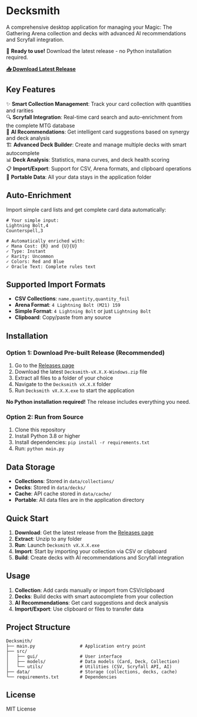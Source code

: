 # Decksmith

A comprehensive desktop application for managing your Magic: The Gathering Arena collection and decks with advanced AI recommendations and Scryfall integration.

🚀 **Ready to use!** Download the latest release - no Python installation required.

**[📥 Download Latest Release](https://github.com/shorres/Magic-Tool/releases/latest)**

## Key Features

✨ **Smart Collection Management**: Track your card collection with quantities and rarities  
🔍 **Scryfall Integration**: Real-time card search and auto-enrichment from the complete MTG database  
🤖 **AI Recommendations**: Get intelligent card suggestions based on synergy and deck analysis  
🏗️ **Advanced Deck Builder**: Create and manage multiple decks with smart autocomplete  
📊 **Deck Analysis**: Statistics, mana curves, and deck health scoring  
📋 **Import/Export**: Support for CSV, Arena formats, and clipboard operations  
💾 **Portable Data**: All your data stays in the application folder

## Auto-Enrichment

Import simple card lists and get complete card data automatically:

```
# Your simple input:
Lightning Bolt,4
Counterspell,3

# Automatically enriched with:
✓ Mana Cost: {R} and {U}{U}
✓ Type: Instant
✓ Rarity: Uncommon  
✓ Colors: Red and Blue
✓ Oracle Text: Complete rules text
```

## Supported Import Formats

- **CSV Collections**: `name,quantity,quantity_foil`
- **Arena Format**: `4 Lightning Bolt (M21) 159`
- **Simple Format**: `4 Lightning Bolt` or just `Lightning Bolt`
- **Clipboard**: Copy/paste from any source

## Installation

### Option 1: Download Pre-built Release (Recommended)
1. Go to the [Releases page](https://github.com/shorres/Magic-Tool/releases)
2. Download the latest `Decksmith-vX.X.X-Windows.zip` file
3. Extract all files to a folder of your choice
4. Navigate to the `Decksmith vX.X.X` folder
5. Run `Decksmith vX.X.X.exe` to start the application

**No Python installation required!** The release includes everything you need.

### Option 2: Run from Source
1. Clone this repository
2. Install Python 3.8 or higher
3. Install dependencies: `pip install -r requirements.txt`
4. Run: `python main.py`

## Data Storage

- **Collections**: Stored in `data/collections/`
- **Decks**: Stored in `data/decks/` 
- **Cache**: API cache stored in `data/cache/`
- **Portable**: All data files are in the application directory

## Quick Start

1. **Download**: Get the latest release from the [Releases page](https://github.com/shorres/Magic-Tool/releases)
2. **Extract**: Unzip to any folder
3. **Run**: Launch `Decksmith vX.X.X.exe`
4. **Import**: Start by importing your collection via CSV or clipboard
5. **Build**: Create decks with AI recommendations and Scryfall integration

## Usage

1. **Collection**: Add cards manually or import from CSV/clipboard
2. **Decks**: Build decks with smart autocomplete from your collection
3. **AI Recommendations**: Get card suggestions and deck analysis
4. **Import/Export**: Use clipboard or files to transfer data

## Project Structure

```
Decksmith/
├── main.py                 # Application entry point
├── src/
│   ├── gui/                # User interface
│   ├── models/             # Data models (Card, Deck, Collection)
│   └── utils/              # Utilities (CSV, Scryfall API, AI)
├── data/                   # Storage (collections, decks, cache)
└── requirements.txt        # Dependencies
```

## License

MIT License

